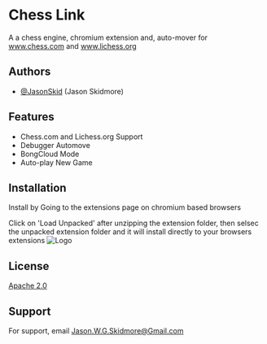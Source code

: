 
# Chess Link

A a chess engine, chromium extension and, auto-mover for www.chess.com and www.lichess.org 




## Authors

- [@JasonSkid](https://github.com/JasonSkid) (Jason Skidmore)


## Features

- Chess.com and Lichess.org Support
- Debugger Automove
- BongCloud Mode 
- Auto-play New Game


## Installation

Install by Going to the extensions page on chromium based browsers

Click on 'Load Unpacked' after unzipping the extension folder, then selsec the unpacked extension folder and it will install directly to your browsers extensions
![Logo](https://i.imgur.com/M8MHStV.png)


## License

[Apache 2.0](https://www.apache.org/licenses/LICENSE-2.0)


## Support

For support, email Jason.W.G.Skidmore@Gmail.com

